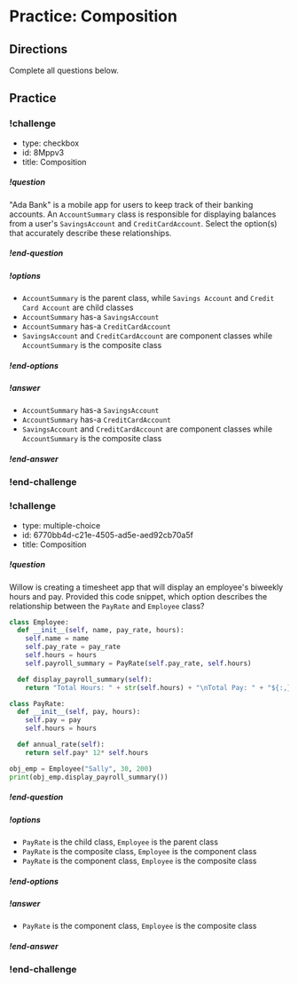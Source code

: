 # Practice: Composition

## Directions

Complete all questions below.

## Practice

<!-- Question 1 -->
<!-- prettier-ignore-start -->
### !challenge
* type: checkbox
* id: 8Mppv3
* title: Composition
##### !question
"Ada Bank" is a mobile app for users to keep track of their banking accounts. An `AccountSummary` class is responsible for displaying balances from a user's `SavingsAccount` and `CreditCardAccount`. Select the option(s) that accurately describe these relationships.
##### !end-question
##### !options
* `AccountSummary` is the parent class, while `Savings Account` and `Credit Card Account` are child classes
* `AccountSummary` has-a `SavingsAccount`
* `AccountSummary` has-a `CreditCardAccount`
* `SavingsAccount` and `CreditCardAccount` are component classes while `AccountSummary` is the composite class
##### !end-options

##### !answer
* `AccountSummary` has-a `SavingsAccount`
* `AccountSummary` has-a `CreditCardAccount`
* `SavingsAccount` and `CreditCardAccount` are component classes while `AccountSummary` is the composite class
##### !end-answer
### !end-challenge
<!--prettier-ignore-end -->

<!-- Question 2 -->
<!-- prettier-ignore-start -->
### !challenge
* type: multiple-choice
* id: 6770bb4d-c21e-4505-ad5e-aed92cb70a5f
* title: Composition
##### !question
Willow is creating a timesheet app that will display an employee's biweekly hours and pay. Provided this code snippet, which option describes the relationship between the `PayRate` and `Employee` class?

``` Python
class Employee:
  def __init__(self, name, pay_rate, hours):
    self.name = name
    self.pay_rate = pay_rate
    self.hours = hours
    self.payroll_summary = PayRate(self.pay_rate, self.hours)

  def display_payroll_summary(self):
    return "Total Hours: " + str(self.hours) + "\nTotal Pay: " + "${:,}".format(self.payroll_summary.annual_rate()) )

class PayRate:
  def __init__(self, pay, hours):
    self.pay = pay
    self.hours = hours

  def annual_rate(self):
    return self.pay* 12* self.hours

obj_emp = Employee("Sally", 30, 200)
print(obj_emp.display_payroll_summary())
```

##### !end-question
##### !options
* `PayRate` is the child class, `Employee` is the parent class
* `PayRate` is the composite  class, `Employee` is the component class
* `PayRate` is the component class, `Employee` is the composite class
##### !end-options
##### !answer
* `PayRate` is the component class, `Employee` is the composite class
##### !end-answer
### !end-challenge
<!-- prettier-ignore-end -->

